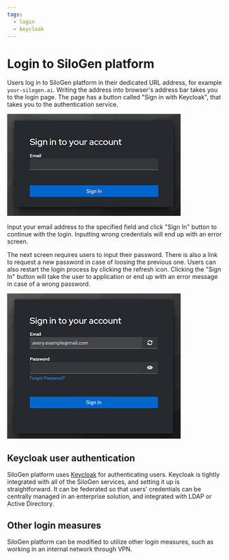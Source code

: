 ```yaml
---
tags:
  - login
  - keycloak
---
```


# Login to SiloGen platform

Users log in to SiloGen platform in their dedicated URL address, for example `your-silogen.ai`. Writing the address into browser's address bar takes you to the login page. The page has a button called "Sign in with Keycloak", that takes you to the authentication service.

![Login screen to Airman first asks users for their email address.](./media/login-screen-01.png)

Input your email address to the specified field and click "Sign In" button to continue with the login. Inputting wrong credentials will end up with an error screen.

The next screen requires users to input their password. There is also a link to request a new password in case of loosing the previous one. Users can also restart the login process by clicking the refresh icon. Clicking the "Sign In" button will take the user to application or end up with an error message in case of a wrong password.

![Next step in the login process requires users to input a password.](./media/login-screen-02.png)

## Keycloak user authentication

SiloGen platform uses [Keycloak](https://www.keycloak.org/) for authenticating users. Keycloak is tightly integrated with all of the SiloGen services, and setting it up is straightforward. It can be federated so that users' credentials can be centrally managed in an enterprise solution, and integrated with LDAP or Active Directory.

## Other login measures

SiloGen platform can be modified to utilize other login measures, such as working in an internal network through VPN.